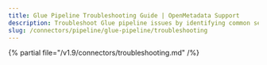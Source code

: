 ```yaml
---
title: Glue Pipeline Troubleshooting Guide | OpenMetadata Support
description: Troubleshoot Glue pipeline issues by identifying common setup errors, validation failures, and runtime inconsistencies in ingestion workflows.
slug: /connectors/pipeline/glue-pipeline/troubleshooting
---
```


{% partial file="/v1.9/connectors/troubleshooting.md" /%}
